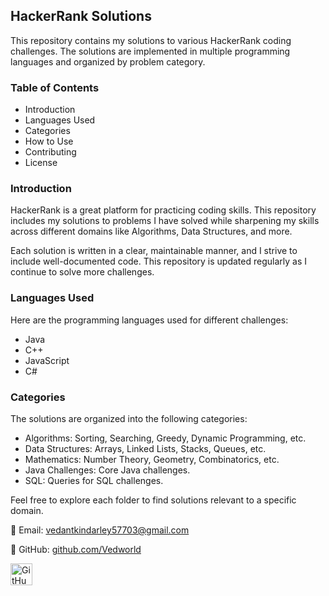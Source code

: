 <h2 align="left">HackerRank Solutions</h2>

<p>This repository contains my solutions to various HackerRank coding challenges. The solutions are implemented in multiple programming languages and organized by problem category.</p>

<h3>Table of Contents</h3>
<ul>
  <li>Introduction</li>
  <li>Languages Used</li>
  <li>Categories</li>
  <li>How to Use</li>
  <li>Contributing</li>
  <li>License</li>
</ul>

<h3>Introduction</h3>
<p>HackerRank is a great platform for practicing coding skills. This repository includes my solutions to problems I have solved while sharpening my skills across different domains like Algorithms, Data Structures, and more.</p>

<p>Each solution is written in a clear, maintainable manner, and I strive to include well-documented code. This repository is updated regularly as I continue to solve more challenges.</p>

<h3>Languages Used</h3>
<p>Here are the programming languages used for different challenges:</p>
<ul>
  <li>Java</li>
  <li>C++</li>
  <li>JavaScript</li>
  <li>C#</li>
</ul>

<h3>Categories</h3>
<p>The solutions are organized into the following categories:</p>
<ul>
  <li>Algorithms: Sorting, Searching, Greedy, Dynamic Programming, etc.</li>
  <li>Data Structures: Arrays, Linked Lists, Stacks, Queues, etc.</li>
  <li>Mathematics: Number Theory, Geometry, Combinatorics, etc.</li>
  <li>Java Challenges: Core Java challenges.</li>
  <li>SQL: Queries for SQL challenges.</li>
</ul>

<p>Feel free to explore each folder to find solutions relevant to a specific domain.</p>

<div align="left">
  <p>📧 Email: <a href="mailto:vedantkindarley57703@gmail.com">vedantkindarley57703@gmail.com</a></p>
  <p>🔗 GitHub: <a href="https://github.com/Vedworld">github.com/Vedworld</a></p>
</div>

<div align="left">
  <a href="https://github.com/Vedworld">
    <img src="https://img.shields.io/static/v1?message=GitHub&logo=github&label=&color=181717&logoColor=white&labelColor=&style=for-the-badge" height="35" alt="GitHub logo" />
  </a>
</div>

